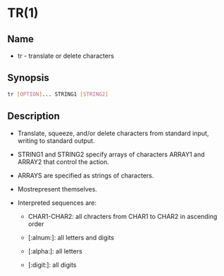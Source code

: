 # TR(1)

## Name

- tr - translate or delete characters

## Synopsis

```sh
tr [OPTION]... STRING1 [STRING2]
```

## Description

- Translate, squeeze, and/or delete characters from standard input, writing to standard output.

- STRING1 and STRING2 specify arrays of characters ARRAY1 and ARRAY2 that control the action.

- ARRAYS are specified as strings of characters.

- Mostrepresent themselves.

- Interpreted sequences are:

    - CHAR1-CHAR2: all chracters from CHAR1 to CHAR2 in ascending order

    - [:alnum:]: all letters and digits

    - [:alpha:]: all letters

    - [:digit:]: all digits
